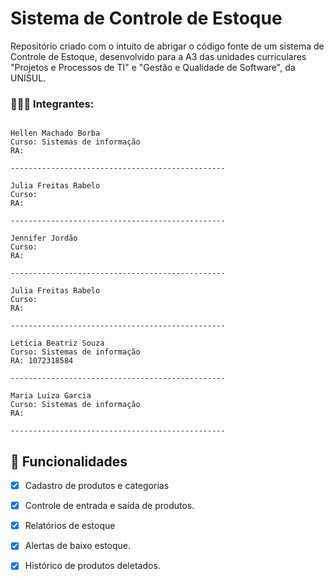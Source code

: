 # Sistema de Controle de Estoque
Repositório criado com o intuito de abrigar o código fonte de um sistema de Controle de Estoque, desenvolvido para a A3 das unidades curriculares "Projetos e Processos de TI" e "Gestão e Qualidade de Software", da UNISUL.

### 👨🏻‍💻 Integrantes: 
```

Hellen Machado Borba 
Curso: Sistemas de informação
RA:

------------------------------------------------

Julia Freitas Rabelo
Curso: 
RA:

------------------------------------------------

Jennifer Jordão
Curso: 
RA:

------------------------------------------------

Julia Freitas Rabelo
Curso: 
RA:

------------------------------------------------

Letícia Beatriz Souza
Curso: Sistemas de informação
RA: 1072318584

------------------------------------------------

Maria Luiza Garcia
Curso: Sistemas de informação
RA: 

------------------------------------------------

```
## 🔎 Funcionalidades
- [x] Cadastro de produtos e categorias

- [x] Controle de entrada e saída de produtos.

- [x] Relatórios de estoque

- [x] Alertas de baixo estoque.

- [x] Histórico de produtos deletados.
